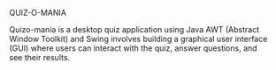 QUIZ-O-MANIA

Quizo-mania is a desktop  quiz application using Java AWT (Abstract Window Toolkit) and Swing involves building a graphical user interface (GUI) where users can interact with the quiz, answer questions, and see their results.
